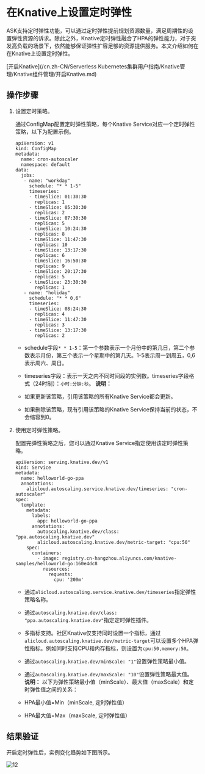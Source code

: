 # 在Knative上设置定时弹性

ASK支持定时弹性功能，可以通过定时弹性提前规划资源数量，满足周期性的设置弹性资源的诉求。除此之外，Knative定时弹性融合了HPA的弹性能力，对于突发高负载的场景下，依然能够保证弹性扩容足够的资源提供服务。本文介绍如何在在Knative上设置定时弹性。

[开启Knative](/cn.zh-CN/Serverless Kubernetes集群用户指南/Knative管理/Knative组件管理/开启Knative.md)

## 操作步骤

1.  设置定时策略。

    通过ConfigMap配置定时弹性策略，每个Knative Service对应一个定时弹性策略，以下为配置示例。

    ```
    apiVersion: v1
    kind: ConfigMap
    metadata:
      name: cron-autoscaler
      namespace: default
    data:
      jobs:
       - name: "workday"
         schedule: "* * 1-5"
         timeseries:
         - timeSlice: 01:30:30
           replicas: 1
         - timeSlice: 05:30:30
           replicas: 2
         - timeSlice: 07:30:30
           replicas: 5
         - timeSlice: 10:24:30
           replicas: 8
         - timeSlice: 11:47:30
           replicas: 10
         - timeSlice: 13:17:30
           replicas: 6
         - timeSlice: 16:50:30
           replicas: 9
         - timeSlice: 20:17:30
           replicas: 5
         - timeSlice: 23:30:30
           replicas: 1
       - name: "holiday"
         schedule: "* * 0,6"
         timeseries:
         - timeSlice: 08:24:30
           replicas: 4
         - timeSlice: 11:47:30
           replicas: 3
         - timeSlice: 13:17:30
           replicas: 2
    ```

    -   schedule字段`* * 1-5`：第一个参数表示一个月份中的第几日，第二个参数表示月份，第三个表示一个星期中的第几天。1-5表示周一到周五，0,6表示周六、周日。
    -   timeseries字段：表示一天之内不同时间段的实例数。timeseries字段格式（24时制）：`小时:分钟:秒`。
    **说明：**

    -   如果更新该策略，引用该策略的所有Knative Service都会更新。
    -   如果删除该策略，现有引用该策略的Knative Service保持当前的状态，不会缩容到0。
2.  使用定时弹性策略。

    配置完弹性策略之后，您可以通过Knative Service指定使用该定时弹性策略。

    ```
    apiVersion: serving.knative.dev/v1
    kind: Service
    metadata:
      name: helloworld-go-ppa
      annotations:
        alicloud.autoscaling.service.knative.dev/timeseries: "cron-autoscaler"
    spec:
      template:
        metadata:
          labels:
            app: helloworld-go-ppa
          annotations:
            autoscaling.knative.dev/class: "ppa.autoscaling.knative.dev"
            alicloud.autoscaling.knative.dev/metric-target: "cpu:50"
        spec:
          containers:
            - image: registry.cn-hangzhou.aliyuncs.com/knative-samples/helloworld-go:160e4dc8
              resources:
                requests:
                  cpu: '200m'              
    ```

    -   通过`alicloud.autoscaling.service.knative.dev/timeseries`指定弹性策略名称。
    -   通过`autoscaling.knative.dev/class: "ppa.autoscaling.knative.dev"`指定定时弹性插件。
    -   多指标支持。社区Knative仅支持同时设置一个指标，通过`alicloud.autoscaling.knative.dev/metric-target`可以设置多个HPA弹性指标。例如同时支持CPU和内存指标，则设置为`cpu:50,memory:50`。
    -   通过`autoscaling.knative.dev/minScale: "1"`设置弹性策略最小值。
    -   通过`autoscaling.knative.dev/maxScale: "10"`设置弹性策略最大值。
    **说明：** 以下为弹性策略最小值（minScale）、最大值（maxScale）和定时弹性值之间的关系：

    -   HPA最小值=Min（minScale, 定时弹性值）
    -   HPA最大值=Max（maxScale, 定时弹性值）

## 结果验证

开启定时弹性后，实例变化趋势如下图所示。

![12](https://static-aliyun-doc.oss-accelerate.aliyuncs.com/assets/img/zh-CN/1176240061/p167946.png)

